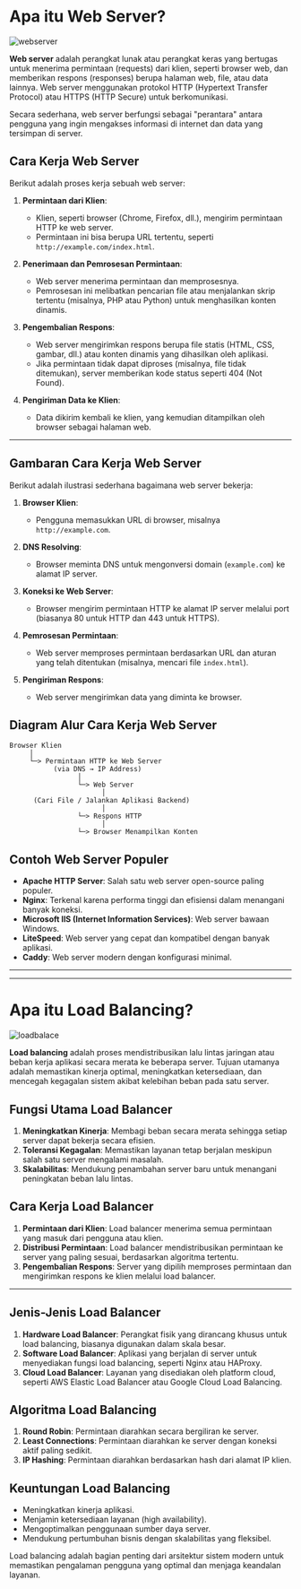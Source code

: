 # Apa itu Web Server?

![webserver](https://github.com/user-attachments/assets/d9711b6d-bbc6-4180-8de9-69775a8c7e57)

**Web server** adalah perangkat lunak atau perangkat keras yang bertugas untuk menerima permintaan (requests) dari klien, seperti browser web, dan memberikan respons (responses) berupa halaman web, file, atau data lainnya. Web server menggunakan protokol HTTP (Hypertext Transfer Protocol) atau HTTPS (HTTP Secure) untuk berkomunikasi.

Secara sederhana, web server berfungsi sebagai "perantara" antara pengguna yang ingin mengakses informasi di internet dan data yang tersimpan di server.


## Cara Kerja Web Server

Berikut adalah proses kerja sebuah web server:

1. **Permintaan dari Klien**:
   - Klien, seperti browser (Chrome, Firefox, dll.), mengirim permintaan HTTP ke web server.
   - Permintaan ini bisa berupa URL tertentu, seperti `http://example.com/index.html`.

2. **Penerimaan dan Pemrosesan Permintaan**:
   - Web server menerima permintaan dan memprosesnya.
   - Pemrosesan ini melibatkan pencarian file atau menjalankan skrip tertentu (misalnya, PHP atau Python) untuk menghasilkan konten dinamis.

3. **Pengembalian Respons**:
   - Web server mengirimkan respons berupa file statis (HTML, CSS, gambar, dll.) atau konten dinamis yang dihasilkan oleh aplikasi.
   - Jika permintaan tidak dapat diproses (misalnya, file tidak ditemukan), server memberikan kode status seperti 404 (Not Found).

4. **Pengiriman Data ke Klien**:
   - Data dikirim kembali ke klien, yang kemudian ditampilkan oleh browser sebagai halaman web.

---

## Gambaran Cara Kerja Web Server

Berikut adalah ilustrasi sederhana bagaimana web server bekerja:

1. **Browser Klien**:  
   - Pengguna memasukkan URL di browser, misalnya `http://example.com`.

2. **DNS Resolving**:  
   - Browser meminta DNS untuk mengonversi domain (`example.com`) ke alamat IP server.

3. **Koneksi ke Web Server**:  
   - Browser mengirim permintaan HTTP ke alamat IP server melalui port (biasanya 80 untuk HTTP dan 443 untuk HTTPS).

4. **Pemrosesan Permintaan**:  
   - Web server memproses permintaan berdasarkan URL dan aturan yang telah ditentukan (misalnya, mencari file `index.html`).

5. **Pengiriman Respons**:  
   - Web server mengirimkan data yang diminta ke browser.


## Diagram Alur Cara Kerja Web Server

```plaintext
Browser Klien
     │
     └─> Permintaan HTTP ke Web Server
           (via DNS → IP Address)
                 │
                 └─> Web Server
                       │
      (Cari File / Jalankan Aplikasi Backend)
                       │
                 └─> Respons HTTP
                       │
                 └─> Browser Menampilkan Konten
```


## Contoh Web Server Populer

- **Apache HTTP Server**: Salah satu web server open-source paling populer.
- **Nginx**: Terkenal karena performa tinggi dan efisiensi dalam menangani banyak koneksi.
- **Microsoft IIS (Internet Information Services)**: Web server bawaan Windows.
- **LiteSpeed**: Web server yang cepat dan kompatibel dengan banyak aplikasi.
- **Caddy**: Web server modern dengan konfigurasi minimal.

---
---

# Apa itu Load Balancing?

![loadbalace](https://github.com/user-attachments/assets/a9f594ec-b4f9-4e82-903d-e0100d7bb9d0)


**Load balancing** adalah proses mendistribusikan lalu lintas jaringan atau beban kerja aplikasi secara merata ke beberapa server. Tujuan utamanya adalah memastikan kinerja optimal, meningkatkan ketersediaan, dan mencegah kegagalan sistem akibat kelebihan beban pada satu server.


## Fungsi Utama Load Balancer
1. **Meningkatkan Kinerja**: Membagi beban secara merata sehingga setiap server dapat bekerja secara efisien.
2. **Toleransi Kegagalan**: Memastikan layanan tetap berjalan meskipun salah satu server mengalami masalah.
3. **Skalabilitas**: Mendukung penambahan server baru untuk menangani peningkatan beban lalu lintas.


## Cara Kerja Load Balancer
1. **Permintaan dari Klien**: Load balancer menerima semua permintaan yang masuk dari pengguna atau klien.
2. **Distribusi Permintaan**: Load balancer mendistribusikan permintaan ke server yang paling sesuai, berdasarkan algoritma tertentu.
3. **Pengembalian Respons**: Server yang dipilih memproses permintaan dan mengirimkan respons ke klien melalui load balancer.

---

## Jenis-Jenis Load Balancer
1. **Hardware Load Balancer**: Perangkat fisik yang dirancang khusus untuk load balancing, biasanya digunakan dalam skala besar.
2. **Software Load Balancer**: Aplikasi yang berjalan di server untuk menyediakan fungsi load balancing, seperti Nginx atau HAProxy.
3. **Cloud Load Balancer**: Layanan yang disediakan oleh platform cloud, seperti AWS Elastic Load Balancer atau Google Cloud Load Balancing.


## Algoritma Load Balancing
1. **Round Robin**: Permintaan diarahkan secara bergiliran ke server.
2. **Least Connections**: Permintaan diarahkan ke server dengan koneksi aktif paling sedikit.
3. **IP Hashing**: Permintaan diarahkan berdasarkan hash dari alamat IP klien.



## Keuntungan Load Balancing
- Meningkatkan kinerja aplikasi.
- Menjamin ketersediaan layanan (high availability).
- Mengoptimalkan penggunaan sumber daya server.
- Mendukung pertumbuhan bisnis dengan skalabilitas yang fleksibel.

Load balancing adalah bagian penting dari arsitektur sistem modern untuk memastikan pengalaman pengguna yang optimal dan menjaga keandalan layanan.




